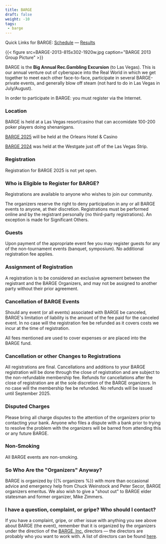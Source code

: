 ```yaml
---
title: BARGE
draft: false
weight: -10
tags:
 - barge
---
```

Quick Links for BARGE: [Schedule](2025/schedule/) &mdash; [Results](results/)


{{< figure src=BARGE-2013-815x302-1920w.jpg
    caption="BARGE 2013 Group Picture" >}}

              
BARGE is the **Big Annual Rec.Gambling Excursion** (to Las Vegas). This is our
annual venture out of cyberspace into the Real World in which we get together
to meet each other face-to-face, participate in several BARGE-private events,
and generally blow off steam (not hard to do in Las Vegas in July/August).

In order to participate in BARGE: you must register via the Internet.

### Location

BARGE is held at a Las Vegas resort/casino that can accomidate 100-200 poker
players doing shenanigans. 

[BARGE 2025](2025/schedule/) will be held at the Orleans Hotel & Casino

[BARGE 2024](2024/) was held at the Westgate just off of the Las Vegas Strip.

### Registration

Registration for BARGE 2025 is not yet open.
        
### Who is Eligible to Register for BARGE?
              
Registrations are available to anyone who wishes to join our community.

The organizers reserve the right to deny participation in any or all BARGE 
events to anyone, at their discretion.  Registrations must be performed 
online and by the registrant personally (no third-party registrations). 
An exception is made for Significant Others. 

### Guests

Upon payment of the appropriate event fee you may register guests 
for any of the non-tournament events (banquet, symposium). No additional 
registration fee applies.

### Assignment of Registration

A registration is to be considered an exclusive agreement between the 
registrant and the BARGE Organizers, and may not be assigned to 
another party without their prior agreement.

### Cancellation of BARGE Events 

Should any event (or all events) associated with BARGE be canceled, 
BARGE's limitation of liability is the amount of the fee paid for the 
canceled event. In no case will the registration fee be refunded as 
it covers costs we incur at the time of registration.

All fees mentioned are used to cover expenses or are placed into the BARGE 
fund.

### Cancellation or other Changes to Registrations

All registrations are final. Cancellations and additions to your BARGE
registration will be done through the close of registration and are
subject to the non-refundable membership fee. Refunds for cancellations
after the close of registration are at the sole discretion of the BARGE
organizers. In no case will the membership fee be refunded. No refunds
will be issued until September 2025.
       
### Disputed Charges

Please bring all charge disputes to the attention of the organizers
prior to contacting your bank. Anyone who files a dispute with a bank
prior to trying to resolve the problem with the organizers will be
barred from attending this or any future BARGE.
       
### Non-Smoking

All BARGE events are non-smoking.

### So Who Are the &quot;Organizers&quot; Anyway?

BARGE is organized by {{% organizers %}} with more than occasional advice and
emergency help from Chuck Weinstock and Peter Secor, BARGE organizers emeritus.
We also wish to give a &quot;shout out&quot; to BARGE elder statesman and
former organizer, Mike Zimmers.

### I have a question, complaint, or gripe? Who should I contact?

If you have a complaint, gripe, or other issue with anything you see above
about BARGE (the event), remember that it is organized by the organizers under
the direction of the [BARGE, Inc.](/inc/) directors &mdash; the directors are
probably who you want to work with.  A list of directors can be found
[here](/inc/officers).
